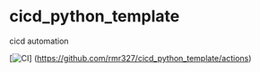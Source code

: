 # cicd_python_template
cicd automation

[![CI](https://github.com/rmr327/cicd_python_template/actions/workflows/python_ci_cd.yml/badge.svg)] (https://github.com/rmr327/cicd_python_template/actions)
